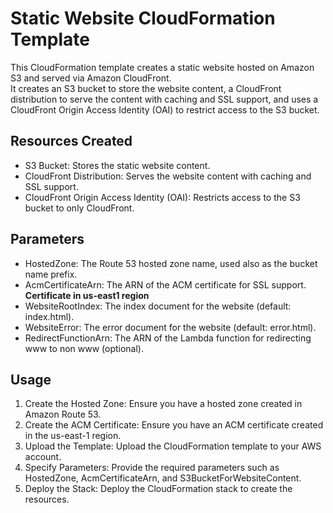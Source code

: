
# Static Website CloudFormation Template
This CloudFormation template creates a static website hosted on Amazon S3 and served via Amazon CloudFront.<br> 
It creates an S3 bucket to store the website content, a CloudFront distribution to serve the content with caching and SSL support,
and uses a CloudFront Origin Access Identity (OAI) to restrict access to the S3 bucket.<br>
## Resources Created
- S3 Bucket: Stores the static website content.
- CloudFront Distribution: Serves the website content with caching and SSL support.
- CloudFront Origin Access Identity (OAI): Restricts access to the S3 bucket to only CloudFront.
## Parameters
- HostedZone: The Route 53 hosted zone name, used also as the bucket name prefix.
- AcmCertificateArn: The ARN of the ACM certificate for SSL support.<br>
<b> Certificate in us-east1 region </b>
- WebsiteRootIndex: The index document for the website (default: index.html).
- WebsiteError: The error document for the website (default: error.html).
- RedirectFunctionArn: The ARN of the Lambda function for redirecting www to non www (optional).
## Usage
1. Create the Hosted Zone: Ensure you have a hosted zone created in Amazon Route 53.
2. Create the ACM Certificate: Ensure you have an ACM certificate created in the us-east-1 region.
3. Upload the Template: Upload the CloudFormation template to your AWS account.
4. Specify Parameters: Provide the required parameters such as HostedZone, AcmCertificateArn, and S3BucketForWebsiteContent.
5. Deploy the Stack: Deploy the CloudFormation stack to create the resources.